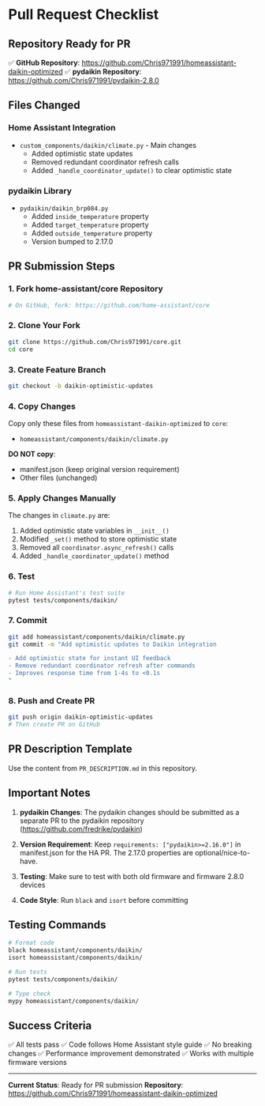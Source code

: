 # Pull Request Checklist

## Repository Ready for PR

✅ **GitHub Repository**: https://github.com/Chris971991/homeassistant-daikin-optimized
✅ **pydaikin Repository**: https://github.com/Chris971991/pydaikin-2.8.0

## Files Changed

### Home Assistant Integration
- `custom_components/daikin/climate.py` - Main changes
  - Added optimistic state updates
  - Removed redundant coordinator refresh calls
  - Added `_handle_coordinator_update()` to clear optimistic state

### pydaikin Library
- `pydaikin/daikin_brp084.py`
  - Added `inside_temperature` property
  - Added `target_temperature` property
  - Added `outside_temperature` property
  - Version bumped to 2.17.0

## PR Submission Steps

### 1. Fork home-assistant/core Repository
```bash
# On GitHub, fork: https://github.com/home-assistant/core
```

### 2. Clone Your Fork
```bash
git clone https://github.com/Chris971991/core.git
cd core
```

### 3. Create Feature Branch
```bash
git checkout -b daikin-optimistic-updates
```

### 4. Copy Changes
Copy only these files from `homeassistant-daikin-optimized` to `core`:
- `homeassistant/components/daikin/climate.py`

**DO NOT copy**:
- manifest.json (keep original version requirement)
- Other files (unchanged)

### 5. Apply Changes Manually
The changes in `climate.py` are:
1. Added optimistic state variables in `__init__()`
2. Modified `_set()` method to store optimistic state
3. Removed all `coordinator.async_refresh()` calls
4. Added `_handle_coordinator_update()` method

### 6. Test
```bash
# Run Home Assistant's test suite
pytest tests/components/daikin/
```

### 7. Commit
```bash
git add homeassistant/components/daikin/climate.py
git commit -m "Add optimistic updates to Daikin integration

- Add optimistic state for instant UI feedback
- Remove redundant coordinator refresh after commands
- Improves response time from 1-4s to <0.1s
"
```

### 8. Push and Create PR
```bash
git push origin daikin-optimistic-updates
# Then create PR on GitHub
```

## PR Description Template

Use the content from `PR_DESCRIPTION.md` in this repository.

## Important Notes

1. **pydaikin Changes**: The pydaikin changes should be submitted as a separate PR to the pydaikin repository (https://github.com/fredrike/pydaikin)

2. **Version Requirement**: Keep `requirements: ["pydaikin>=2.16.0"]` in manifest.json for the HA PR. The 2.17.0 properties are optional/nice-to-have.

3. **Testing**: Make sure to test with both old firmware and firmware 2.8.0 devices

4. **Code Style**: Run `black` and `isort` before committing

## Testing Commands

```bash
# Format code
black homeassistant/components/daikin/
isort homeassistant/components/daikin/

# Run tests
pytest tests/components/daikin/

# Type check
mypy homeassistant/components/daikin/
```

## Success Criteria

✅ All tests pass
✅ Code follows Home Assistant style guide
✅ No breaking changes
✅ Performance improvement demonstrated
✅ Works with multiple firmware versions

---

**Current Status**: Ready for PR submission
**Repository**: https://github.com/Chris971991/homeassistant-daikin-optimized
